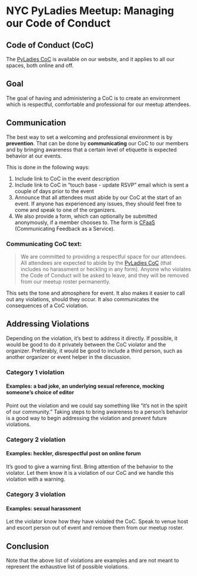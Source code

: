 # NYC PyLadies Meetup:  Managing our Code of Conduct

## Code of Conduct (CoC)
The [PyLadies CoC](http://www.pyladies.com/CodeOfConduct/) is available on our website, and it applies to all our spaces, both online and off.  

## Goal
The goal of having and administering a CoC is to create an environment which is respectful, comfortable and professional for our meetup attendees.

## Communication
The best way to set a welcoming and professional environment is by **prevention**.  That can be done by **communicating** our CoC to our members and by bringing awareness that a certain level of etiquette is expected behavior at our events.  

This is done in the following ways:
1.  Include link to CoC in the event description
2.  Include link to CoC in “touch base - update RSVP” email which is sent a couple of days prior to the event
3.  Announce that all attendees must abide by our CoC at the start of an event.  If anyone has experienced any issues, they should feel free to come and speak to one of the organizers.  
4.  We also provide a form, which can optionally be submitted anonymously, if a member chooses to.  The form is [CFaaS](https://goo.gl/forms/HiwT4P3uvEgVB3Xz2) (Communicating Feedback as a Service).

### Communicating CoC text:
>We are committed to providing a respectful space for our attendees.  All attendees are expected to abide by the [PyLadies CoC](http://www.pyladies.com/CodeOfConduct/) (that includes no harassment or heckling in any form). Anyone who violates the Code of Conduct will be asked to leave, and they will be removed from our meetup roster permanently.

This sets the tone and atmosphere for event.  It also makes it easier to call out any violations, should they occur.  It also communicates the consequences of a CoC violation.   

## Addressing Violations
Depending on the violation, it’s best to address it directly.  If possible, it would be good to do it privately between the CoC violator and the organizer.  Preferably, it would be good to include a third person, such as another organizer or event helper in the discussion.  

### Category 1 violation
#### Examples:  a bad joke, an underlying sexual reference, mocking someone’s choice of editor
Point out the violation and we could say something like “it’s not in the spirit of our community.”  Taking steps to bring awareness to a person’s behavior is a good way to begin addressing the violation and prevent future violations.    

### Category 2 violation
#### Examples:  heckler, disrespectful post on online forum
It’s good to give a warning first.  Bring attention of the behavior to  the violator.  Let them know it is a violation of our CoC and we handle this violation with a warning.  

### Category 3 violation
#### Examples:  sexual harassment
Let the violator know how they have violated the CoC.  Speak to venue host and escort person out of event and remove them from our meetup roster.

## Conclusion
Note that the above list of violations are examples and are not meant to represent the exhaustive list of possible violations.  


